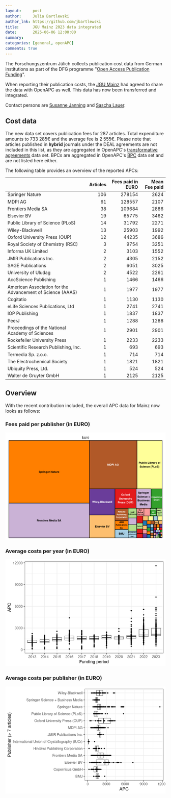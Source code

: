 ```yaml
---
layout:     post
author:     Julia Bartlewski
author_lnk: https://github.com/jbartlewski
title:      JGU Mainz 2023 data integrated
date:       2025-06-06 12:00:00
summary:    
categories: [general, openAPC]
comments: true
---
```




The Forschungszentrum Jülich collects publication cost data from German institutions as part of the DFG programme "[Open Access Publication Funding](https://www.fz-juelich.de/en/zb/open-science/open-access/monitoring-dfg-oa-publication-funding)".

When reporting their publication costs, the [JGU Mainz](https://www.uni-mainz.de/en/) had agreed to share the data with OpenAPC as well. This data has now been transferred and integrated.

Contact persons are [Susanne Janning](mailto:s.janning@ub.uni-mainz.de) and [Sascha Lauer](mailto:s.lauer@ub.uni-mainz.de).

## Cost data



The new data set covers publication fees for 287 articles. Total expenditure amounts to 733 285€ and the average fee is 2 555€. Please note that articles published in **hybrid** journals under the DEAL agreements are not included in this list, as they are aggregated in OpenAPC's [transformative agreements](https://github.com/OpenAPC/openapc-de/tree/master/data/transformative_agreements) data set. BPCs are aggregated in OpenAPC's [BPC](https://github.com/OpenAPC/openapc-de/blob/master/data/bpc.csv) data set and are not listed here either.

The following table provides an overview of the reported APCs:



|                                                           | Articles| Fees paid in EURO| Mean Fee paid|
|:----------------------------------------------------------|--------:|-----------------:|-------------:|
|Springer Nature                                            |      106|            278154|          2624|
|MDPI AG                                                    |       61|            128557|          2107|
|Frontiers Media SA                                         |       38|            109684|          2886|
|Elsevier BV                                                |       19|             65775|          3462|
|Public Library of Science (PLoS)                           |       14|             31792|          2271|
|Wiley-Blackwell                                            |       13|             25903|          1992|
|Oxford University Press (OUP)                              |       12|             44235|          3686|
|Royal Society of Chemistry (RSC)                           |        3|              9754|          3251|
|Informa UK Limited                                         |        2|              3103|          1552|
|JMIR Publications Inc.                                     |        2|              4305|          2152|
|SAGE Publications                                          |        2|              6051|          3025|
|University of Uludag                                       |        2|              4522|          2261|
|AccScience Publishing                                      |        1|              1466|          1466|
|American Association for the Advancement of Science (AAAS) |        1|              1977|          1977|
|Cogitatio                                                  |        1|              1130|          1130|
|eLife Sciences Publications, Ltd                           |        1|              2741|          2741|
|IOP Publishing                                             |        1|              1837|          1837|
|PeerJ                                                      |        1|              1288|          1288|
|Proceedings of the National Academy of Sciences            |        1|              2901|          2901|
|Rockefeller University Press                               |        1|              2233|          2233|
|Scientific Research Publishing, Inc.                       |        1|               693|           693|
|Termedia Sp. z.o.o.                                        |        1|               714|           714|
|The Electrochemical Society                                |        1|              1821|          1821|
|Ubiquity Press, Ltd.                                       |        1|               524|           524|
|Walter de Gruyter GmbH                                     |        1|              2125|          2125|



## Overview

With the recent contribution included, the overall APC data for Mainz now looks as follows:

### Fees paid per publisher (in EURO)

![plot of chunk tree_mainz_2025_06_06_full](/figure/tree_mainz_2025_06_06_full-1.png)

###  Average costs per year (in EURO)

![plot of chunk box_mainz_2025_06_06_year_full](/figure/box_mainz_2025_06_06_year_full-1.png)

###  Average costs per publisher (in EURO)

![plot of chunk box_mainz_2025_06_06_publisher_full](/figure/box_mainz_2025_06_06_publisher_full-1.png)

